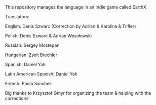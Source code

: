 This repository manages the language in an indie game called EarthX. 

Translators:

English: Denis Szwarc (Correction by Adrian & Karolina & Trifler)

Polish: Denis Szwarc & Adrian Wesołowski

Russian: Sergey Mostepan

Hungarian: Zsolt Brechler

Spanish: Daniel Yah

Latin American Spanish: Daniel Yah

French: Paola Sanchez

Big thanks to Krzysztof Gmyr for organizing the team & helping with the corrections!
